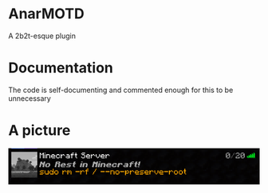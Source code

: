 # AnarMOTD
A 2b2t-esque plugin

# Documentation
The code is self-documenting and commented enough for this to be unnecessary

# A picture
![](image.png)

